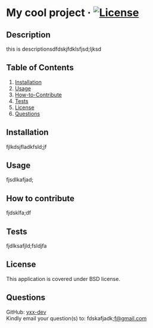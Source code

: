 # My cool project · [![License](https://img.shields.io/badge/License-BSD_3--Clause-blue.svg)](https://opensource.org/licenses/BSD-3-Clause)

## Description
this is descriptionsdfdskjfdklsfjsd;ljksd

## Table of Contents
1. [Installation](#Installation)
2. [Usage](#Usage)
3. [How-to-Contribute](#How-to-Contribute)
4. [Tests](#Tests)
5. [License](#License)
6. [Questions](#Questions)

## Installation
fjlkdsjfladkfsld;jf

## Usage
fjsdlkafjad;

## How to contribute
fjdsklfa;df

## Tests
fjdlksafjld;fsldjfa

## License
This application is covered under BSD license.

## Questions
GitHub: [yxx-dev](https://github.com/yxx-dev)  
Kindly email your question(s) to: fdskafjadk;f@gmail.com
